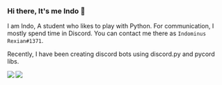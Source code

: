 ### Hi there, It's me Indo 👋

I am Indo, A student who likes to play with Python.
For communication, I mostly spend time in Discord. You can contact me there as `Indominus Rexian#1371`.

Recently, I have been creating discord bots using discord.py and pycord libs.


<img align="left" src="https://github-readme-stats.vercel.app/api?username=Indominus-Rexian&count_private=true&line_height=21&show_icons=true&hide_border=true&theme=synthwave"/>
<img align="left" src="https://github-readme-stats.vercel.app/api/top-langs/?username=Indominus-Rexian&layout=compact&card_width=250&hide_border=true&theme=midnight-purple"/>

